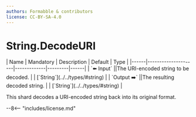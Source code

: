 ```yaml
---
authors: Formabble & contributors
license: CC-BY-SA-4.0
---
```



# String.DecodeURI

<div class="sh-parameters" markdown="1">
| Name | Mandatory | Description | Default | Type |
|------|---------------------|-------------|---------|------|
| `⬅️ Input` ||The URI-encoded string to be decoded. | | [`String`](../../types/#string) |
| `Output ➡️` ||The resulting decoded string. | | [`String`](../../types/#string) |

</div>

This shard decodes a URI-encoded string back into its original format.

--8<-- "includes/license.md"

